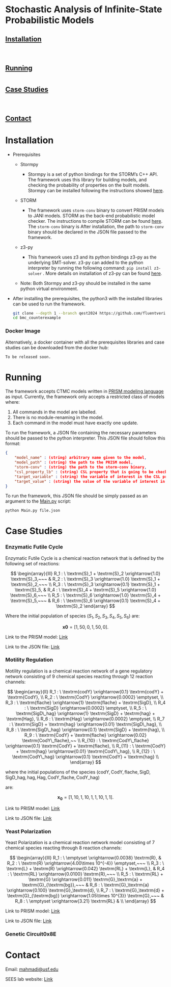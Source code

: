 # Stochastic Analysis of Infinite-State Probabilistic Models

## [Installation](https://github.com/fluentverification/bmc_counterexample/tree/qest2024?tab=readme-ov-file#Installation) <pre>    </pre> [Running](https://github.com/fluentverification/bmc_counterexample/tree/qest2024?tab=readme-ov-file#Running)<pre>    </pre>[Case Studies](https://github.com/fluentverification/bmc_counterexample/tree/qest2024?tab=readme-ov-file#case-studies)<pre>    </pre>[Contact](https://github.com/fluentverification/bmc_counterexample/tree/qest2024?tab=readme-ov-file#Contact)

# Installation

- Prerequisites
    - Stormpy
        - Stormpy is a set of python bindings for the STORM’s C++ API. The framework uses this library for building models, and checking the probability of properties on the built models.  Stormpy can be installed following the instructions showed [here](https://moves-rwth.github.io/stormpy/installation.html#installation-steps).
    - STORM
        - The framework uses `storm-conv` binary to convert PRISM models to JANI models. STORM as the back-end probabilistic model checker. The instructions to compile STORM can be found [here](https://www.stormchecker.org/documentation/obtain-storm/build.html). The `storm-conv` binary is   After installation, the path to `storm-conv` binary should be declared in the JSON file passed to the framework.
    
    - z3-py
        - This framework uses z3 and its python bindings z3-py as the underlying SMT-solver. z3-py can added to the python interpreter by running the following command:    `pip install z3-solver` . More details on installation of z3-py can be found [here](https://github.com/Z3Prover/z3?tab=readme-ov-file#z3-bindings).
    - Note: Both Stormpy and z3-py should be installed in the same python virtual environment.
- After installing the prerequisites, the python3 with the installed libraries can be used to run the framework.
    
    ```bash
	git clone --depth 1 --branch qest2024 https://github.com/fluentverification/bmc_counterexample.git
	cd bmc_counterexample
    
    ```
    

### Docker Image

Alternatively, a docker container with all the prerequisites libraries and case studies can be downloaded from the docker hub:

```bash
To be released soon.
```


# Running

The framework accepts CTMC models written in [PRISM modeling language](https://www.prismmodelchecker.org/manual/ThePRISMLanguage/Introduction) as input. Currently, the framework only accepts a restricted class of models where:

1. All commands in the model are labelled.
2. There is no module-renaming in the model.
3. Each command in the model must have exactly one update.

To run the framework, a JSON file containing the necessary parameters should be passed to the python interpreter. This JSON file should follow this format:

```json
{
	"model_name" : (string) arbitrary name given to the model,
	"model_path" : (string) the path to the PRISM model,
	"storm-conv" : (string) the path to the storm-conv binary,
	"csl_property_lb" : (string) CSL property that is going to be checked,
	"target_variable" : (string) the variable of interest in the CSL property,
	"target_value" : (string) the value of the variable of interest in the CSL property
}
```

To run the framework, this JSON file should be simply passed as an argument to the [Main.py](http://Main.py) script:

```bash
python Main.py file.json
```

# Case Studies

### Enzymatic Futile Cycle

Enzymatic Futile Cycle is a chemical reaction network that is defined by the following set of reactions:

$$
\begin{array}{lll}
    R_1 : \ \textrm{S}_1 + \textrm{S}_2 \xrightarrow{1.0} \textrm{S}_3,~~~ &
    R_2 : \ \textrm{S}_3 \xrightarrow{1.0} \textrm{S}_1 + \textrm{S}_2,~~~ \\
    R_3 : \ \textrm{S}_3 \xrightarrow{0.1} \textrm{S}_1 + \textrm{S}_5, &
    R_4 : \ \textrm{S}_4 + \textrm{S}_5 \xrightarrow{1.0} \textrm{S}_6,~~~ \\
    R_5 : \ \textrm{S}_6 \xrightarrow{1.0} \textrm{S}_4 + \textrm{S}_5,~~~ &
    R_6 : \ \textrm{S}_6 \xrightarrow{0.1} \textrm{S}_4 + \textrm{S}_2
\end{array}
$$

Where the initial population of species $(S_1, S_2, S_3, S_4, S_5, S_6)$ are:

$$
\textbf{x0} = [1, 50, 0, 1, 50, 0].
$$

Link to the PRISM model: [Link](https://github.com/fluentverification/bmc_counterexample/blob/main/CAV/CRNs/enzymatic_futile_cycle/enzym_unb.sm)

Link to the JSON file: [Link](https://github.com/fluentverification/bmc_counterexample/blob/main/CAV/CRNs/enzymatic_futile_cycle/enzymatic_futile_cycle.json)

### Motility Regulation

Motility regulation is a chemical reaction network of a gene regulatory network consisting of 9 chemical species reacting through 12 reaction channels:

$$
\begin{array}{ll}
    R_1 : \ \textrm{codY} \xrightarrow{0.1} \textrm{codY} + \textrm{CodY}, \\
    R_2 : \ \textrm{CodY} \xrightarrow{0.0002} \emptyset, \\
    R_3 : \ \textrm{flache} \xrightarrow{1} \textrm{flache} + \textrm{SigD}, \\
    R_4 : \ \textrm{SigD} \xrightarrow{0.0002} \emptyset, \\
    R_5 : \ \textrm{SigD\_hag} \xrightarrow{1} \textrm{SigD} + \textrm{hag} + \textrm{Hag}, \\
    R_6 : \ \textrm{Hag} \xrightarrow{0.0002} \emptyset, \\
    R_7 : \ \textrm{SigD} + \textrm{hag} \xrightarrow{0.01} \textrm{SigD\_hag}, \\
    R_8 : \ \textrm{SigD\_hag} \xrightarrow{0.1} \textrm{SigD} + \textrm{hag}, \\
    R_9 : \ \textrm{CodY} + \textrm{flache} \xrightarrow{0.02} \textrm{CodY\_flache},~~ \\
    R_{10} : \ \textrm{CodY\_flache} \xrightarrow{0.1} \textrm{CodY} + \textrm{flache}, \\
    R_{11} : \ \textrm{CodY} + \textrm{hag} \xrightarrow{0.01} \textrm{CodY\_hag}, \\
    R_{12} : \ \textrm{CodY\_hag} \xrightarrow{0.1} \textrm{CodY} + \textrm{hag} \\
\end{array}
$$

where the initial populations of the species $(\textrm{codY}, \textrm{CodY}, \textrm{flache}, \textrm{SigD}, \textrm{SigD\_hag}, \textrm{hag}, \textrm{Hag}, \textrm{CodY\_flache}, \textrm{CodY\_hag})$

are:

$$
\bm{x_0} = [1, 10, 1, 10, 1, 1, 10, 1, 1].
$$

Link to PRISM model: [Link](https://github.com/fluentverification/bmc_counterexample/blob/main/CAV/CRNs/motility_regulation/motility_unb.sm)

Link to JSON file: [Link](https://github.com/fluentverification/bmc_counterexample/blob/main/CAV/CRNs/motility_regulation/motility_regulation.json)

### Yeast Polarization

Yeast Polarization is a chemical reaction network model consisting of 7 chemical species reacting through 8 reaction channels:

$$
\begin{array}{lll}
    R_1 : \ \emptyset \xrightarrow{0.0038} \textrm{R}, &
    R_2 : \ \textrm{R} \xrightarrow{4.00\times 10^{-4}} \emptyset,~~~ \\
    R_3 : \ \textrm{L} + \textrm{R} \xrightarrow{0.042} \textrm{RL} + \textrm{L}, &
    R_4 : \ \textrm{RL} \xrightarrow{0.0100} \textrm{R},~~~ \\
    R_5 : \ \textrm{RL} + \textrm{G} \xrightarrow{0.011} \textrm{G}_\textrm{a} + \textrm{G}_{\textrm{bg}},~~~ &
    R_6 : \ \textrm{G}_\textrm{a} \xrightarrow{0.100} \textrm{G}_\textrm{d}, \\
    R_7 : \ \textrm{G}_\textrm{d} + \textrm{G}_{\textrm{bg}} \xrightarrow{1.05\times 10^{3}} \textrm{G},~~~ &
    R_8 : \ \emptyset \xrightarrow{3.21} \textrm{RL} & \\
\end{array}
$$

Link to PRISM model: [Link](https://github.com/fluentverification/bmc_counterexample/blob/main/CAV/CRNs/yeast_polarization/yeast_unb.sm)

Link to JSON file: [Link](https://github.com/fluentverification/bmc_counterexample/blob/main/CAV/CRNs/yeast_polarization/yeast_polarization.json)

### Genetic Circuit0x8E


# Contact

Email: mahmadi@usf.edu

SEES lab website: [Link](https://sees-usf.github.io/)
